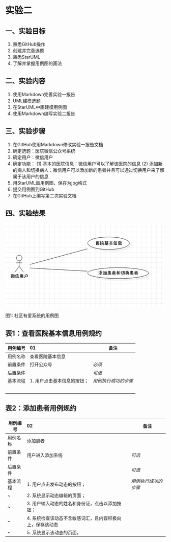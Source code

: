 # 实验二

## 一、实验目标

1. 熟悉GitHub操作
2. 创建并完善选题
3. 熟悉StarUML
4. 了解并掌握用例图的画法

## 二、实验内容

1. 使用Markdown完善实验一报告
2. UML建模选题
3. 在StarUML中画建模用例图
4. 使用Markdown编写实验二报告

## 三、实验步骤

1. 在GitHub使用Markdown修改实验一报告文档
2. 确定选题：医院微信公众号系统
3. 确定用户：微信用户
4. 确定功能：
(1) 基本的医院信息：微信用户可以了解该医院的信息
(2) 添加新的病人和切换病人：微信用户可以添加新的患者并且可以通过切换用户来了解属于该用户的信息
5. 用StarUML画用例图，保存为jpg格式
6. 提交用例图到GitHub
7. 在GitHub上编写第二次实验文档

## 四、实验结果

![实验二用例图](./model2.jpg)

图1: 社区有爱系统的用例图

## 表1：查看医院基本信息用例规约  

| 用例编号 | 01                          | 备注                 |
| -------- | :-------------------------- | -------------------- |
| 用例名称 | 查看医院基本信息            |                      |
| 前置条件 | 打开公众号                  | *必须*               |
| 后置条件 |                             | *可选*               |
| 基本流程 | 1. 用户点击基本信息的按钮； | *用例执行成功的步骤* |
|          |                             |                      |
|          |                             |                      |
|          |                             |                      |
|          |                             |                      |
|          |                             |                      |


## 表2：添加患者用例规约  

| 用例编号 | 02                                                        | 备注                 |
| -------- | :-------------------------------------------------------- | -------------------- |
| 用例名称 | 添加患者                                                  |                      |
| 前置条件 | 用户进入添加系统                                          | *可选*               |
| 后置条件 |                                                           | *可选*               |
| 基本流程 | 1. 用户点击发布动态的按钮；                               | *用例执行成功的步骤* |
| ~        | 2. 系统显示动态编辑的页面；                               |                      |
| ~        | 3. 用户输入动态的姓名和身份证，点击以添加按钮；           |                      |
| ~        | 4. 系统检查该动态不含敏感词汇，且内容积极向上，保存该动态 |                      |
| ~        | 5. 系统显示该动态的页面。                                 |                      |